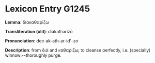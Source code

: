 # Lexicon Entry G1245

**Lemma**: διακαθαρίζω

**Transliteration (xlit)**: diakatharízō

**Pronunciation**: dee-ak-ath-ar-id'-zo

**Description**:
from διά and καθαρίζω; to cleanse perfectly, i.e. (specially) winnow:--thoroughly purge.
